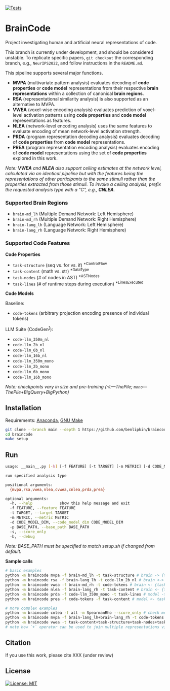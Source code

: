 
[![Tests](https://github.com/benlipkin/braincode/actions/workflows/testing.yml/badge.svg)](https://github.com/benlipkin/braincode/actions/workflows/testing.yml)

# BrainCode

Project investigating human and artificial neural representations of code.

This branch is currently under development, and should be considered unstable. To replicate specific papers, `git checkout` the corresponding branch, e.g., `NeurIPS2022`, and follow instructions in the `README.md`.


This pipeline supports several major functions.

-   **MVPA** (multivariate pattern analysis) evaluates decoding of **code properties** or **code model** representations from their respective **brain representations** within a collection of canonical **brain regions**.
-   **RSA** (representational similarity analysis) is also supported as an alternative to MVPA.
-   **VWEA** (voxel-wise encoding analysis) evaluates prediction of voxel-level activation patterns using **code properties** and **code model** representations as features.
-   **NLEA** (network-level encoding analysis) uses the same features to evaluate encoding of mean network-level activation strength.
-   **PRDA** (program representation decoding analysis) evaluates decoding of **code properties** from **code model** representations.
-   **PREA** (program representation encoding analysis) evaluates encoding of **code model** representations using the set of **code properties** explored in this work.

_Note: **VWEA** and **NLEA** also support ceiling estimates at the network level, calculated via an identical pipeline but with the features being the representations of other participants to the same stimuli rather than the properties extracted from those stimuli. To invoke a ceiling analysis, prefix the requested analysis type with a "C", e.g., **CNLEA**._

### Supported Brain Regions

-   `brain-md_lh` (Multiple Demand Network: Left Hemisphere)
-   `brain-md_rh` (Multiple Demand Network: Right Hemisphere)
-   `brain-lang_lh` (Language Network: Left Hemisphere)
-   `brain-lang_rh` (Language Network: Right Hemisphere)

### Supported Code Features

**Code Properties**

-   `task-structure` (seq vs. for vs. if) <sup>\*ControlFlow</sup>
-   `task-content` (math vs. str) <sup>\*DataType</sup>
-   `task-nodes` (# of nodes in AST) <sup>\*ASTNodes</sup>
-   `task-lines` (# of runtime steps during execution) <sup>\*LinesExecuted</sup>

**Code Models**

Baseline:

-   `code-tokens` (arbitrary projection encoding presence of individual tokens)

LLM Suite (CodeGen<sup>[1](https://arxiv.org/pdf/2203.13474.pdf)</sup>):

-   `code-llm_350m_nl`
-   `code-llm_2b_nl`
-   `code-llm_6b_nl`
-   `code-llm_16b_nl`
-   `code-llm_350m_mono`
-   `code-llm_2b_mono`
-   `code-llm_6b_mono`
-   `code-llm_16b_mono`

_Note: checkpoints vary in size and pre-training (`nl`—ThePile; `mono`—ThePile+BigQuery+BigPython)_
## Installation

Requirements: [Anaconda](https://conda.io/projects/conda/en/latest/user-guide/install/index.html), [GNU Make](https://www.gnu.org/software/make/manual/make.html)

```bash
git clone --branch main --depth 1 https://github.com/benlipkin/braincode
cd braincode
make setup
```

## Run

```bash
usage: __main__.py [-h] [-f FEATURE] [-t TARGET] [-m METRIC] [-d CODE_MODEL_DIM] [-p BASE_PATH] [-s] [-b] {mvpa,rsa,vwea,nlea,cvwea,cnlea,prda,prea}

run specified analysis type

positional arguments:
  {mvpa,rsa,vwea,nlea,cvwea,cnlea,prda,prea}

optional arguments:
  -h, --help            show this help message and exit
  -f FEATURE, --feature FEATURE
  -t TARGET, --target TARGET
  -m METRIC, --metric METRIC
  -d CODE_MODEL_DIM, --code_model_dim CODE_MODEL_DIM
  -p BASE_PATH, --base_path BASE_PATH
  -s, --score_only
  -b, --debug
```

_Note: BASE_PATH must be specified to match setup.sh if changed from default._

**Sample calls**

```bash
# basic examples
python -m braincode mvpa -f brain-md_lh -t task-structure # brain -> {task, model}
python -m braincode rsa -f brain-lang_lh -t code-llm_2b_nl # brain <-> {task, model}
python -m braincode vwea -f brain-md_rh -t code-tokens # brain <- {task, model}
python -m braincode nlea -f brain-lang_rh -t task-content # brain <- {task, model}
python -m braincode prda -f code-llm_350m_mono -t task-lines # model -> task
python -m braincode prea -f code-tokens -f task-content # model <- task

# more complex examples
python -m braincode cnlea -f all -m SpearmanRho --score_only # check metrics module for all options
python -m braincode mvpa -f brain-lang_lh+brain-lang_rh -t code-tokens -d 64 -p $BASE_PATH
python -m braincode vwea -t task-content+task-structure+task-nodes+task-lines
# note how `+` operator can be used to join multiple representations via concatenation
```

## Citation

If you use this work, please cite XXX (under review)

## License

[![License: MIT](https://img.shields.io/badge/License-MIT-brightgreen.svg)](https://opensource.org/licenses/MIT)
